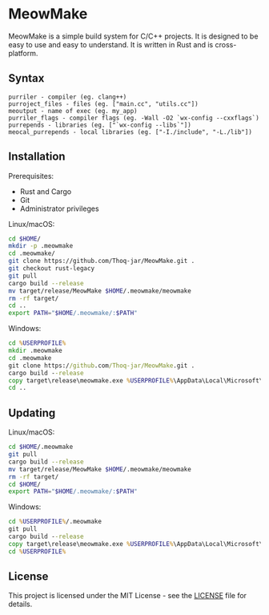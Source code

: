 # MeowMake

MeowMake is a simple build system for C/C++ projects. It is designed to be easy to use and easy to understand. It is written in Rust and is cross-platform.

## Syntax
```meowfile
purriler - compiler (eg. clang++)
purroject_files - files (eg. ["main.cc", "utils.cc"])
meoutput - name of exec (eg. my_app)
purriler_flags - compiler flags (eg. -Wall -O2 `wx-config --cxxflags`)
purrepends - libraries (eg. ["`wx-config --libs`"])
meocal_purrepends - local libraries (eg. ["-I./include", "-L./lib"])
```

## Installation
Prerequisites:
- Rust and Cargo
- Git
- Administrator privileges

Linux/macOS:
```bash
cd $HOME/
mkdir -p .meowmake
cd .meowmake/
git clone https://github.com/Thoq-jar/MeowMake.git .
git checkout rust-legacy
git pull
cargo build --release
mv target/release/MeowMake $HOME/.meowmake/meowmake
rm -rf target/
cd ..
export PATH="$HOME/.meowmake/:$PATH"
```

Windows:
```cmd
cd %USERPROFILE%
mkdir .meowmake
cd .meowmake
git clone https://github.com/Thoq-jar/MeowMake.git .
cargo build --release
copy target\release\meowmake.exe %USERPROFILE%\AppData\Local\Microsoft\WindowsApps
cd ..
```

## Updating
Linux/macOS:
```bash
cd $HOME/.meowmake
git pull
cargo build --release
mv target/release/MeowMake $HOME/.meowmake/meowmake
rm -rf target/
cd $HOME/
export PATH="$HOME/.meowmake/:$PATH"
```

Windows:
```cmd
cd %USERPROFILE%/.meowmake
git pull
cargo build --release
copy target\release\meowmake.exe %USERPROFILE%\AppData\Local\Microsoft\WindowsApps
cd %USERPROFILE%
```

## License
This project is licensed under the MIT License - see the [LICENSE](LICENSE) file for details.
